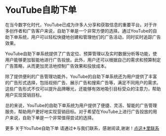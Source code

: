 # YouTube自助下单

在当今数字化时代，YouTube已成为许多人分享和获取信息的重要平台。对于许多创作者和广告客户来说，自助下单是一个非常方便的选择。通过YouTube的自助下单系统，用户可以轻松快捷地创建和管理他们的广告活动，同时实时追踪广告效果。

YouTube自助下单系统提供了广告定位、预算管理以及实时数据分析等功能，使用户能够更加智能地进行广告投放。此外，用户还可以根据自己的需求和预算制定广告策略，从而更加灵活地控制广告效果和投放成本。

除了提供便利的广告管理功能外，YouTube的自助下单系统还为用户提供了丰富的广告形式选择，包括视频广告、展示广告和搜索广告等，满足不同用户的需求。这些广告形式不仅可以提升品牌曝光，还能够有效地吸引目标受众的注意力，帮助用户实现营销目标。

总的来说，YouTube的自助下单系统为用户提供了便捷、灵活、智能的广告管理服务，帮助用户更好地实现营销目标。对于希望在YouTube上进行广告投放的用户来说，自助下单是一个非常值得尝试的选择。

更多 关于YouTube自助下单 请通过✈与我们联系，感谢阅读,谢谢！[点这✈里联系](https://c.k02.cc)